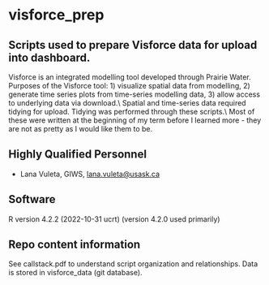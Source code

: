 # visforce_prep

## Scripts used to prepare Visforce data for upload into dashboard.

Visforce is an integrated modelling tool developed through Prairie Water. Purposes of the Visforce tool: 1) visualize spatial data from modelling, 2) generate time series plots from time-series modelling data, 3) allow access to underlying data via download.\\
Spatial and time-series data required tidying for upload. Tidying was performed through these scripts.\\
Most of these were written at the beginning of my term before I learned more - they are not as pretty as I would like them to be.

## Highly Qualified Personnel

- Lana Vuleta, GIWS, lana.vuleta@usask.ca

## Software  

R version 4.2.2 (2022-10-31 ucrt) (version 4.2.0 used primarily)

## Repo content information

See callstack.pdf to understand script organization and relationships. Data is stored in visforce_data (git database).

